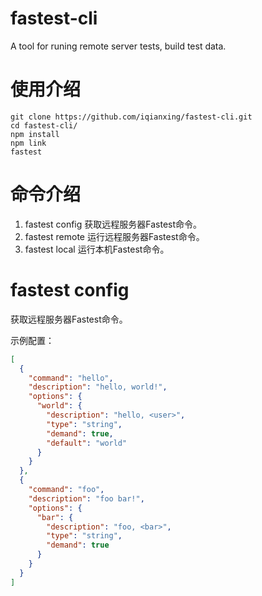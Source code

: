 # fastest-cli
A tool for runing remote server tests, build test data.

# 使用介绍
```
git clone https://github.com/iqianxing/fastest-cli.git
cd fastest-cli/
npm install 
npm link
fastest
```

# 命令介绍
1.  fastest config  获取远程服务器Fastest命令。
2.  fastest remote  运行远程服务器Fastest命令。
3.  fastest local   运行本机Fastest命令。
# fastest config
获取远程服务器Fastest命令。

示例配置：  
``` json
[
  {
    "command": "hello",
    "description": "hello, world!",
    "options": {
      "world": {
        "description": "hello, <user>",
        "type": "string",
        "demand": true,
        "default": "world"
      }
    }
  },
  {
    "command": "foo",
    "description": "foo bar!",
    "options": {
      "bar": {
        "description": "foo, <bar>",
        "type": "string",
        "demand": true
      }
    }
  }
]
```

